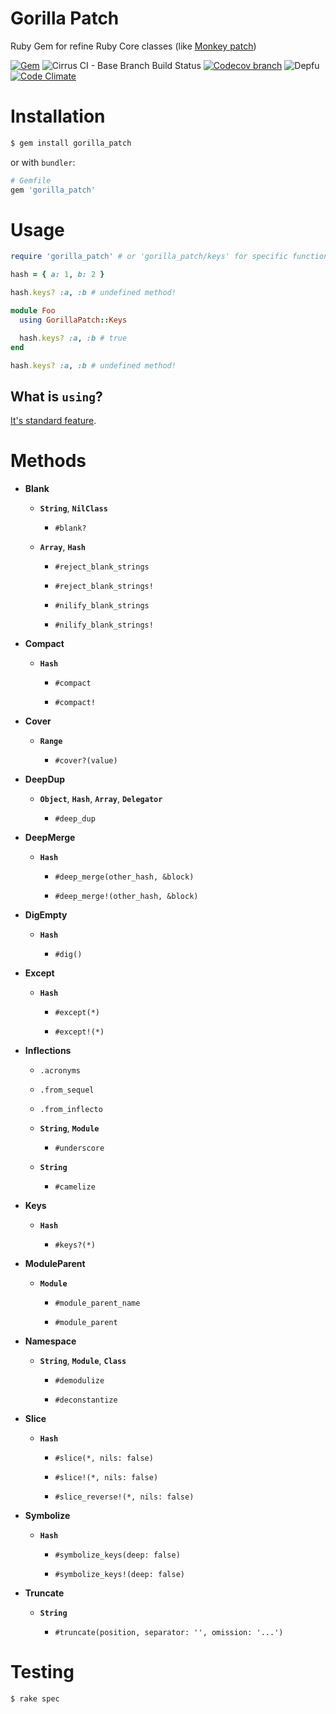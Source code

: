 # Gorilla Patch

Ruby Gem for refine Ruby Core classes (like [Monkey patch](https://en.wikipedia.org/wiki/Monkey_patch))

[![Gem](https://img.shields.io/gem/v/gorilla_patch.svg?style=flat-square)](https://rubygems.org/gems/gorilla_patch)
![Cirrus CI - Base Branch Build Status](https://img.shields.io/cirrus/github/AlexWayfer/gorilla_patch?style=flat-square)
[![Codecov branch](https://img.shields.io/codecov/c/github/AlexWayfer/gorilla_patch/master.svg?style=flat-square)](https://codecov.io/gh/AlexWayfer/gorilla_patch)
![Depfu](https://img.shields.io/depfu/AlexWayfer/gorilla_patch?style=flat-square)
[![Code Climate](https://img.shields.io/codeclimate/maintainability/AlexWayfer/gorilla_patch.svg?style=flat-square)](https://codeclimate.com/github/AlexWayfer/gorilla_patch)

# Installation

```bash
$ gem install gorilla_patch
```

or with `bundler`:

```ruby
# Gemfile
gem 'gorilla_patch'
```

# Usage

```ruby
require 'gorilla_patch' # or 'gorilla_patch/keys' for specific functionallity

hash = { a: 1, b: 2 }

hash.keys? :a, :b # undefined method!

module Foo
  using GorillaPatch::Keys

  hash.keys? :a, :b # true
end

hash.keys? :a, :b # undefined method!
```

## What is `using`?

[It's standard feature](http://ruby-doc.org/core/doc/syntax/refinements_rdoc.html).

# Methods

*   **Blank**

    *   **`String`**, **`NilClass`**

        *   `#blank?`

    *   **`Array`**, **`Hash`**

        *   `#reject_blank_strings`

        *   `#reject_blank_strings!`

        *   `#nilify_blank_strings`

        *   `#nilify_blank_strings!`

*   **Compact**

    *   **`Hash`**

        *   `#compact`

        *   `#compact!`

*   **Cover**

    *   **`Range`**

        *   `#cover?(value)`

*   **DeepDup**

    *   **`Object`**, **`Hash`**, **`Array`**, **`Delegator`**

        *   `#deep_dup`

*   **DeepMerge**

    *   **`Hash`**

        *   `#deep_merge(other_hash, &block)`

        *   `#deep_merge!(other_hash, &block)`

*   **DigEmpty**

    *   **`Hash`**

        *   `#dig()`

*   **Except**

    *   **`Hash`**

        *   `#except(*)`

        *   `#except!(*)`

*   **Inflections**

    * `.acronyms`

    * `.from_sequel`

    * `.from_inflecto`

    *   **`String`**, **`Module`**

        *   `#underscore`

    *   **`String`**

        *   `#camelize`

*   **Keys**

    *   **`Hash`**

        *   `#keys?(*)`

*   **ModuleParent**
    *   **`Module`**

        *   `#module_parent_name`

        *   `#module_parent`

*   **Namespace**
    *   **`String`**, **`Module`**, **`Class`**

        *   `#demodulize`

        *   `#deconstantize`

*   **Slice**

    *   **`Hash`**

        *   `#slice(*, nils: false)`

        *   `#slice!(*, nils: false)`

        *   `#slice_reverse!(*, nils: false)`

*   **Symbolize**

    *   **`Hash`**

        *   `#symbolize_keys(deep: false)`

        *   `#symbolize_keys!(deep: false)`

*   **Truncate**

    *   **`String`**

        *   `#truncate(position, separator: '', omission: '...')`

# Testing

```
$ rake spec
```
